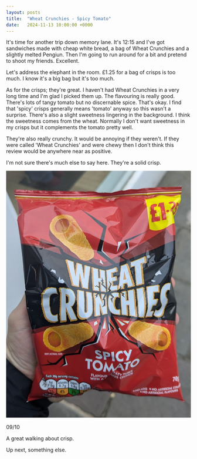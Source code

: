 ```yaml
---
layout: posts
title:  "Wheat Crunchies - Spicy Tomato"
date:   2024-11-13 10:00:00 +0000
---
```


It's time for another trip down memory lane. It's 12:15 and I've got sandwiches made with cheap white bread, a bag of Wheat Crunchies and a slightly melted Pengiun. Then I'm going to run around for a bit and pretend to shoot my friends. Excellent.

<!--excerpt-->

Let's address the elephant in the room. £1.25 for a bag of crisps is too much. I know it's a big bag but it's too much.

As for the crisps; they're great. I haven't had Wheat Crunchies in a very long time and I'm glad I picked them up. The flavouring is really good. There's lots of tangy tomato but no discernable spice. That's okay. I find that 'spicy' crisps generally means 'tomato' anyway so this wasn't a surprise. There's also a slight sweetness lingering in the background. I think the sweetness comes from the wheat. Normally I don't want sweetness in my crisps but it complements the tomato pretty well. 

They're also really crunchy. It would be annoying if they weren't. If they were called 'Wheat Crunchies' and were chewy then I don't think this review would be anywhere near as positive.

I'm not sure there's much else to say here. They're a solid crisp.


<img style="max-height:50vh" src="/assets/images/wcst.jpg" alt="Wheat Crunchies - Spicy Tomato"/>

09/10 

A great walking about crisp.

Up next, something else.
